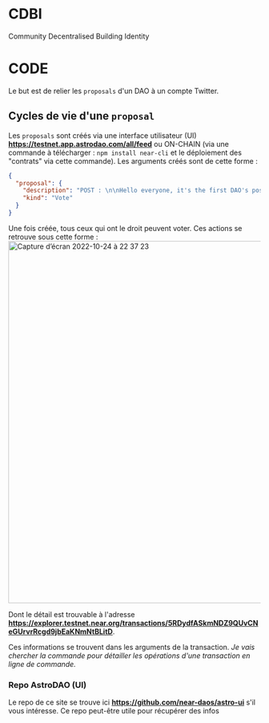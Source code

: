 # CDBI
Community Decentralised Building Identity




# CODE

Le but est de relier les `proposals` d'un DAO à un compte Twitter. 

## Cycles de vie d'une `proposal`

Les `proposals` sont créés via une interface utilisateur (UI) **https://testnet.app.astrodao.com/all/feed** ou ON-CHAIN (via une commande à télécharger : `npm install near-cli` et le déploiement des "contrats" via cette commande). 
Les arguments créés sont de cette forme : 
```json
{
  "proposal": {
    "description": "POST : \n\nHello everyone, it's the first DAO's post. \n#nearcontest #SocialDAO\n\nIs it suitable ?$$$$$$$$ProposePoll",
    "kind": "Vote"
  }
}
```

Une fois créée, tous ceux qui ont le droit peuvent voter. Ces actions se retrouve sous cette forme : 
<img width="722" alt="Capture d’écran 2022-10-24 à 22 37 23" src="https://user-images.githubusercontent.com/84255448/197624527-f31ad9c1-96e6-4911-962d-c1c71d74a217.png">


Dont le détail est trouvable à l'adresse **https://explorer.testnet.near.org/transactions/5RDydfASkmNDZ9QUvCNeGUrvrRcgd9jbEaKNmNtBLitD**.

Ces informations se trouvent dans les arguments de la transaction. *Je vais chercher la commande pour détailler les opérations d'une transaction en ligne de commande.*




### Repo AstroDAO (UI)
 Le repo de ce site se trouve ici **https://github.com/near-daos/astro-ui** s'il vous intéresse. Ce repo peut-être utile pour récupérer des infos 



